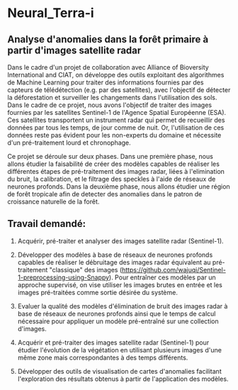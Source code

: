 # Neural_Terra-i

## Analyse d'anomalies dans la forêt primaire à partir d'images satellite radar



Dans le cadre d'un projet de collaboration avec Alliance of Bioversity International and CIAT, on développe des outils exploitant des algorithmes de Machine Learning pour traiter des informations fournies par des capteurs de télédétection (e.g. par des satellites), avec l'objectif de détecter la déforestation et surveiller les changements dans l'utilisation des sols.
Dans le cadre de ce projet, nous avons l'objectif de traiter des images fournies par les satellites Sentinel-1 de l'Agence Spatial Européenne (ESA). Ces satellites transportent un instrument radar qui permet de recueillir des données par tous les temps, de jour comme de nuit. Or, l'utilisation de ces données reste pas évident pour les non-experts du domaine et nécessite d'un pré-traitement lourd et chronophage.

Ce projet se déroule sur deux phases. Dans une première phase, nous allons étudier la faisabilité de créer des modèles capables de réaliser les différentes étapes de pré-traitement des images radar, liées à l'elimination du bruit, la calibration, et le filtrage des speckles à l'aide de réseaux de neurones profonds. Dans la deuxième phase, nous allons étudier une région de forêt tropicale afin de detecter des anomalies dans le patron de croissance naturelle de la forêt.

## Travail demandé:

1. Acquérir, pré-traiter et analyser des images satellite radar (Sentinel-1).

2. Développer des modèles à base de réseaux de neurones profonds capables de réaliser le débruitage des images radar équivalent au pré-traitement "classique" des images (https://github.com/wajuqi/Sentinel-1-preprocessing-using-Snappy). Pour entraîner ces modèles par un approche supervisé, on vise utiliser les images brutes en entrée et les images pré-traitées comme sortie désirée du système.

3. Evaluer la qualité des modèles d'élimination de bruit des images radar à base de réseaux de neurones profonds ainsi que le temps de calcul nécessaire pour appliquer un modèle pré-entraîné sur une collection d'images.

4. Acquérir et pré-traiter des images satellite radar (Sentinel-1) pour étudier l'évolution de la végétation en utilisant plusieurs images d'une même zone mais correspondantes à des temps différents.

5. Développer des outils de visualisation de cartes d'anomalies facilitant l'exploration des résultats obtenus à partir de l'application des modèles.
